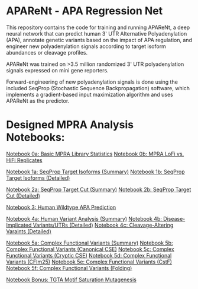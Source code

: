 # APAReNt - APA Regression Net
This repository contains the code for training and running APAReNt, a deep neural network that can predict human 3' UTR Alternative Polyadenylation (APA), annotate genetic variants based on the impact of APA regulation, and engineer new polyadenylation signals according to target isoform abundances or cleavage profiles.

APAReNt was trained on >3.5 million randomized 3' UTR polyadenylation signals expressed on mini gene reporters.

Forward-engineering of new polyadenylation signals is done using the included SeqProp (Stochastic Sequence Backpropagation) software, which implements a gradient-based input maximization algorithm and uses APAReNt as the predictor.


# Designed MPRA Analysis Notebooks:
[Notebook 0a: Basic MPRA Library Statistics](analysis/analyze_aparent_designed_mpra_stats_legacy.ipynb)
[Notebook 0b: MPRA LoFi vs. HiFi Replicates](analysis/analyze_aparent_designed_mpra_lofi_vs_hifi_legacy.ipynb)

[Notebook 1a: SeqProp Target Isoforms (Summary)](analysis/analyze_aparent_designed_mpra_seqprop_iso_summary_legacy.ipynb)
[Notebook 1b: SeqProp Target Isoforms (Detailed)](analysis/analyze_aparent_designed_mpra_seqprop_iso_detailed_legacy.ipynb)

[Notebook 2a: SeqProp Target Cut (Summary)](analysis/analyze_aparent_designed_mpra_seqprop_cut_summary_legacy.ipynb)
[Notebook 2b: SeqProp Target Cut (Detailed)](analysis/analyze_aparent_designed_mpra_seqprop_cut_detailed_legacy.ipynb)

[Notebook 3: Human Wildtype APA Prediction](analysis/analyze_aparent_designed_mpra_wildtype_human_apa_legacy.ipynb)

[Notebook 4a: Human Variant Analysis (Summary)](analysis/analyze_aparent_designed_mpra_variant_summary_legacy.ipynb)
[Notebook 4b: Disease-Implicated Variants/UTRs (Detailed)](analysis/analyze_aparent_designed_mpra_pathogenic_utrs_legacy.ipynb)
[Notebook 4c: Cleavage-Altering Varaints (Detailed)](analysis/analyze_aparent_designed_mpra_complex_cut_variants_legacy.ipynb)

[Notebook 5a: Complex Functional Variants (Summary)](analysis/analyze_aparent_designed_mpra_rare_functional_variants_summary_legacy.ipynb)
[Notebook 5b: Complex Functional Variants (Canonical CSE)](analysis/analyze_aparent_designed_mpra_rare_functional_variants_detailed_canonical_cse_legacy.ipynb)
[Notebook 5c: Complex Functional Variants (Cryptic CSE)](analysis/analyze_aparent_designed_mpra_rare_functional_variants_detailed_cryptic_cse_legacy.ipynb)
[Notebook 5d: Complex Functional Variants (CFIm25)](analysis/analyze_aparent_designed_mpra_rare_functional_variants_detailed_tgta_legacy.ipynb)
[Notebook 5e: Complex Functional Variants (CstF)](analysis/analyze_aparent_designed_mpra_rare_functional_variants_detailed_tgtct_legacy.ipynb)
[Notebook 5f: Complex Functional Variants (Folding)](analysis/analyze_aparent_designed_mpra_rare_functional_variants_detailed_folding_legacy.ipynb)

[Notebook Bonus: TGTA Motif Saturation Mutagenesis](analysis/analyze_aparent_designed_mpra_tgta_mutation_maps_legacy.ipynb)
